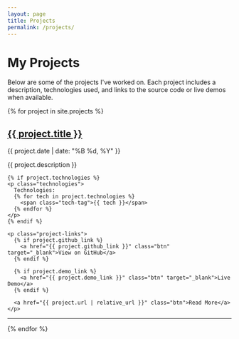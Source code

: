 ```yaml
---
layout: page
title: Projects
permalink: /projects/
---
```


# My Projects

Below are some of the projects I've worked on. Each project includes a description, technologies used, and links to the source code or live demos when available.

{% for project in site.projects %}
  <div class="project-card">
    <h2><a href="{{ project.url | relative_url }}">{{ project.title }}</a></h2>
    <p class="project-meta">{{ project.date | date: "%B %d, %Y" }}</p>
    <p>{{ project.description }}</p>
    
    {% if project.technologies %}
    <p class="technologies">
      Technologies:
      {% for tech in project.technologies %}
        <span class="tech-tag">{{ tech }}</span>
      {% endfor %}
    </p>
    {% endif %}
    
    <p class="project-links">
      {% if project.github_link %}
        <a href="{{ project.github_link }}" class="btn" target="_blank">View on GitHub</a>
      {% endif %}
      
      {% if project.demo_link %}
        <a href="{{ project.demo_link }}" class="btn" target="_blank">Live Demo</a>
      {% endif %}
      
      <a href="{{ project.url | relative_url }}" class="btn">Read More</a>
    </p>
  </div>
  <hr>
{% endfor %} 
